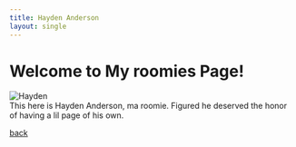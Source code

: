 ```yaml
---
title: Hayden Anderson
layout: single
---
```

# Welcome to My roomies Page!
![Hayden](file:///C:/Users/joeco/Downloads/20201115_194908.jpg) <br/>
This here is Hayden Anderson, ma roomie. Figured he deserved the honor of having a lil page of his own. <br/>

[back](./)
